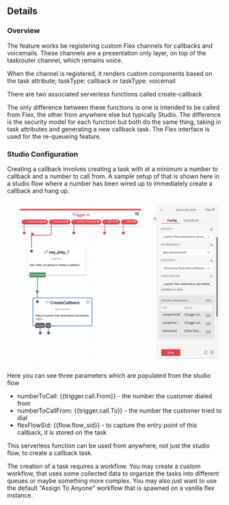 ## Details

### Overview

The feature works be registering custom Flex channels for callbacks and voicemails. These channels are a presentation only layer, on top of the taskrouter channel, which remains voice.

When the channel is registered, it renders custom components based on the task attribute; taskType: callback or taskType: voicemail

There are two associated serverless functions called create-callback

The only difference between these functions is one is intended to be called from Flex, the other from anywhere else but typically Studio. The difference is the security model for each function but both do the same thing, taking in task attributes and generating a new callback task. The Flex interface is used for the re-queueing feature.

### Studio Configuration

Creating a callback involves creating a task with at a minimum a number to callback and a number to call from. A sample setup of that is shown here in a studio flow where a number has been wired up to immediately create a callback and hang up.

![Studio configuration](./screenshots/sample-triggering-callback.png)

Here you can see three parameters which are populated from the studio flow

- numberToCall: {{trigger.call.From}} - the number the customer dialed from
- numberToCallFrom: {{trigger.call.To}} - the number the customer tried to dial
- flexFlowSid: {{flow.flow_sid}} - to capture the entry point of this callback, it is stored on the task

This serverless function can be used from anywhere, not just the studio flow, to create a callback task.

The creation of a task requires a workflow. You may create a custom workflow, that uses some collected data to organize the tasks into different queues or maybe something more complex. You may also just want to use the default "Assign To Anyone" workflow that is spawned on a vanilla flex instance.
